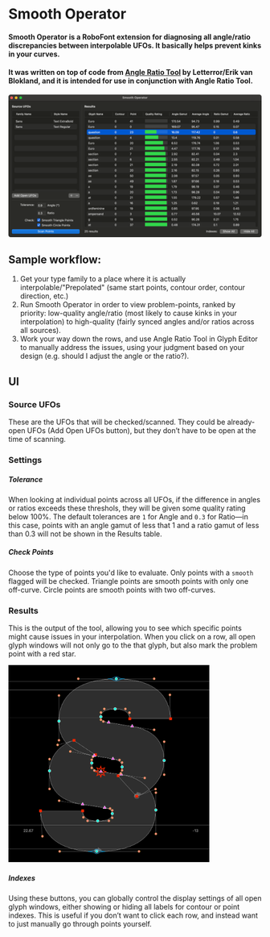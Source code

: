 # Smooth Operator

  

#### Smooth Operator is a RoboFont extension for diagnosing all angle/ratio discrepancies between interpolable UFOs. It basically helps prevent kinks in your curves. 

#### It was written on top of code from [Angle Ratio Tool](https://github.com/LettError/angleRatioTool) by Letterror/Erik van Blokland, and it is intended for use in conjunction with Angle Ratio Tool.

<img src="./images/ui.png">

## Sample workflow:
1. Get your type family to a place where it is actually interpolable/"Prepolated" (same start points, contour order, contour direction, etc.)
2. Run Smooth Operator in order to view problem-points, ranked by priority: low-quality angle/ratio (most likely to cause kinks in your interpolation) to high-quality (fairly synced angles and/or ratios across all sources).
3. Work your way down the rows, and use Angle Ratio Tool in Glyph Editor to manually address the issues, using your judgment based on your design (e.g. should I adjust the angle or the ratio?).


## UI

### Source UFOs
These are the UFOs that will be checked/scanned. They could be already-open UFOs (Add Open UFOs button), but they don’t have to be open at the time of scanning.

### Settings

##### Tolerance
When looking at individual points across all UFOs, if the difference in angles or ratios exceeds these threshols, they will be given some quality rating below 100%. The default tolerances are `1` for Angle and `0.3` for Ratio—in this case, points with an angle gamut of less that 1 and a ratio gamut of less than 0.3 will not be shown in the Results table.

##### Check Points
Choose the type of points you'd like to evaluate. Only points with a `smooth` flagged will be checked. Triangle points are smooth points with only one off-curve. Circle points are smooth points with two off-curves.

### Results
This is the output of the tool, allowing you to see which specific points might cause issues in your interpolation. When you click on a row, all open glyph windows will not only go to the that glyph, but also mark the problem point with a red star.

<img src="./images/glyphview.png" width=400px>

##### Indexes
Using these buttons, you can globally control the display settings of all open glyph windows, either showing or hiding all labels for contour or point indexes. This is useful if you don’t want to click each row, and instead want to just manually go through points yourself. 


